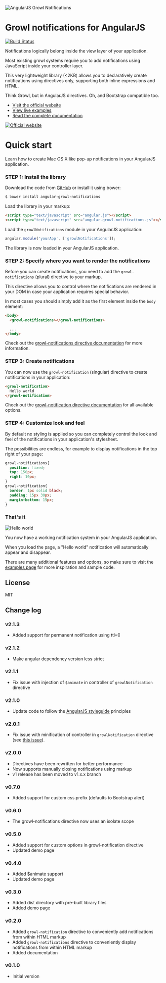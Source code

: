 ![AngularJS Growl Notifications](http://i.imgur.com/F4ttQxo.png)

# Growl notifications for AngularJS
[![Build Status](https://travis-ci.org/jvandemo/angular-growl-notifications.png?branch=master)](https://travis-ci.org/jvandemo/angular-growl-notifications)

Notifications logically belong inside the view layer of your application.

Most existing growl systems require you to add notifications using JavaScript inside your controller layer.

This very lightweight library (<2KB) allows you to declaratively create notifications using directives only, supporting both inline expressions and HTML.

Think Growl, but in AngularJS directives. Oh, and Bootstrap compatible too.

- [Visit the official website](http://jvandemo.github.io/angular-growl-notifications/)
- [View live examples](http://jvandemo.github.io/angular-growl-notifications/examples/)
- [Read the complete documentation](http://jvandemo.github.io/angular-growl-notifications/docs/)

[![Official website](http://i.imgur.com/tB1FvX7.png)](http://jvandemo.github.io/angular-growl-notifications/)

# Quick start

Learn how to create Mac OS X like pop-up notifications in your AngularJS application.

### STEP 1: Install the library

Download the code from [GitHub](https://github.com/jvandemo/angular-growl-notifications) or install it using bower:

```sh
$ bower install angular-growl-notifications
```

Load the library in your markup:

```html
<script type="text/javascript" src="angular.js"></script>
<script type="text/javascript" src="angular-growl-notifications.js"></script>
```

Load the `growlNotifications` module in your AngularJS application:

```javascript
angular.module('yourApp', ['growlNotifications']);
```

The library is now loaded in your AngularJS application.

### STEP 2: Specify where you want to render the notifications

Before you can create notifications, you need to add the `growl-notifications` (plural) directive to your markup.

This directive allows you to control where the notifications are rendered in your DOM in case your application requires special behavior.

In most cases you should simply add it as the first element inside the `body` element:

```html
<body>
  <growl-notifications></growl-notifications>

  ...
</body>
```

Check out the [growl-notifications directive documentation](http://jvandemo.github.io/angular-growl-notifications/docs/directives/growl-notifications) for more information.

### STEP 3: Create notifications

You can now use the `growl-notification` (singular) directive to create notifications in your application:

```html
<growl-notification>
  Hello world
</growl-notification>
```

Check out the [growl-notification directive documentation](http://jvandemo.github.io/angular-growl-notifications/docs/directives/growl-notification) for all available options.

### STEP 4: Customize look and feel

By default no styling is applied so you can completely control the look and feel of the notifications in your application's stylesheet.

The possibilities are endless, for example to display notifications in the top right of your page:

```css
growl-notifications{
  position: fixed;
  top: 150px;
  right: 10px;
}
growl-notification{
  border: 1px solid black;
  padding: 15px 30px;
  margin-bottom: 15px;
}
```

### That's it

![Hello world](http://i.imgur.com/T4Z2KPj.gif)

You now have a working notification system in your AngularJS application.

When you load the page, a "Hello world" notification will automatically appear and disappear.

There are many additional features and options, so make sure to visit the [examples page](http://jvandemo.github.io/angular-growl-notifications/examples) for more inspiration and sample code.

## License

MIT

## Change log

### v2.1.3

- Added support for permanent notification using ttl=0

### v2.1.2

- Make angular dependency version less strict

### v2.1.1

- Fix issue with injection of `$animate` in controller of `growlNotification` directive

### v2.1.0

- Update code to follow the [AngularJS styleguide](https://github.com/toddmotto/angularjs-styleguide) principles

### v2.0.1

- Fix issue with minification of controller in `growlNotification` directive (see [this issue](https://github.com/jvandemo/angular-growl-notifications/issues/3)).

### v2.0.0

- Directives have been rewritten for better performance
- Now supports manually closing notifications using markup
- v1 release has been moved to v1.x.x branch

### v0.7.0

- Added support for custom css prefix (defaults to Bootstrap alert)

### v0.6.0

- The growl-notifications directive now uses an isolate scope

### v0.5.0

- Added support for custom options in growl-notification directive
- Updated demo page

### v0.4.0

- Added $animate support
- Updated demo page

### v0.3.0

- Added dist directory with pre-built library files
- Added demo page

### v0.2.0

- Added `growl-notification` directive to conveniently add notifications from within HTML markup
- Added `growl-notifications` directive to conveniently display notifications from within HTML markup
- Added documentation

### v0.1.0

- Initial version
